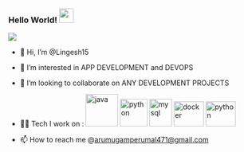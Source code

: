   ### Hello World!  <img src="https://github.com/sciencepal/sciencepal/blob/master/assets/Hi.gif" width="29px">
  ![](https://camo.githubusercontent.com/992babdffd8c74a1502de375fbdf7e4d54773242/68747470733a2f2f6d656469612e67697068792e636f6d2f6d656469612f53576f536b4e36447854737a71494b4571762f67697068792e676966)

- 👋 Hi, I’m @Lingesh15
- 👀 I’m interested in APP DEVELOPMENT and DEVOPS
- 💞️ I’m looking to collaborate on ANY DEVELOPMENT PROJECTS
- 🧑‍💻 Tech I work on :
      <img src="https://www.vectorlogo.zone/logos/java/java-icon.svg" alt="java" width="65" height="65"/> 
      <img src="https://www.vectorlogo.zone/logos/python/python-icon.svg" alt="python" width="55" height="55"/>
      <img src="https://www.vectorlogo.zone/logos/mysql/mysql-icon.svg" alt="mysql" width="45" height="55"/>
      <img src="https://www.vectorlogo.zone/logos/docker/docker-official.svg" alt="docker" width="60" height="50"/>
      <img src="https://www.vectorlogo.zone/logos/python/python-icon.svg" alt="python" width="60" height="50"/>
      

- 📫 How to reach me @arumugamperumal471@gmail.com

<!---
Lingesh15/Lingesh15 is a ✨ special ✨ repository because its `README.md` (this file) appears on your GitHub profile.
You can click the Preview link to take a look at your changes.
--->
